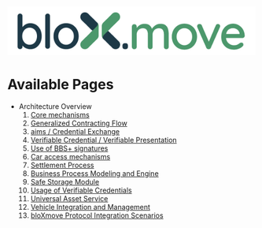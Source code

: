 <img src="https://raw.githubusercontent.com/yatin902/test/main/bloxmove_colour.png" />

# Available Pages
 - Architecture Overview
   1. [Core mechanisms](https://github.com/yatin902/test/blob/main/Markdown/Technical%20Documentation/Architecture%20Overview/Core-mechanisms_1593933450.md)
   2. [Generalized Contracting Flow](https://github.com/yatin902/test/blob/main/Markdown/Technical%20Documentation/Architecture%20Overview/Generalized-Contracting-Flow_1575616272.md)
   3. [aims / Credential Exchange](/README4.md)
   4. [Verifiable Credential / Verifiable Presentation](README5.md)
   5. [Use of BBS+ signatures](README6.md)
   6. [Car access mechanisms](README7.md)
   7. [Settlement Process](README8.md)
   8. [Business Process Modeling and Engine](README9.md)
   9. [Safe Storage Module](README10.md)
   10. [Usage of Verifiable Credentials](README11.md)
   11. [Universal Asset Service](README12.md)
   12. [Vehicle Integration and Management](README13.md)
   13. [bloXmove Protocol Integration Scenarios](README14.md)
